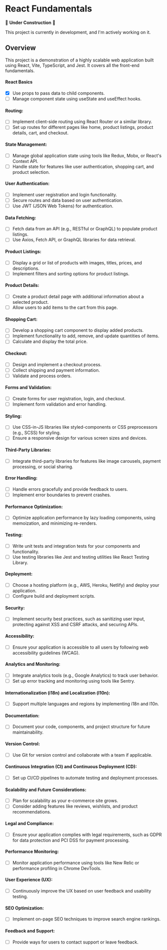 # React Fundamentals

🚧 **Under Construction** 🚧

This project is currently in development, and I'm actively working on it.

## Overview

This project is a demonstration of a highly scalable web application built using React, Vite, TypeScript, and Jest. It covers all the front-end fundamentals.

#### React Basics

- [x] Use props to pass data to child components.
- [ ] Manage component state using useState and useEffect hooks.

#### Routing:

- [ ] Implement client-side routing using React Router or a similar library.
- [ ] Set up routes for different pages like home, product listings, product details, cart, and checkout.

#### State Management:

- [ ] Manage global application state using tools like Redux, Mobx, or React's Context API.
- [ ] Handle state for features like user authentication, shopping cart, and product selection.

#### User Authentication:

- [ ] Implement user registration and login functionality.
- [ ] Secure routes and data based on user authentication.
- [ ] Use JWT (JSON Web Tokens) for authentication.

#### Data Fetching:

- [ ] Fetch data from an API (e.g., RESTful or GraphQL) to populate product listings.
- [ ] Use Axios, Fetch API, or GraphQL libraries for data retrieval.

#### Product Listings:

- [ ] Display a grid or list of products with images, titles, prices, and descriptions.
- [ ] Implement filters and sorting options for product listings.

#### Product Details:

- [ ] Create a product detail page with additional information about a selected product.
- [ ] Allow users to add items to the cart from this page.

#### Shopping Cart:

- [ ] Develop a shopping cart component to display added products.
- [ ] Implement functionality to add, remove, and update quantities of items.
- [ ] Calculate and display the total price.

#### Checkout:

- [ ] Design and implement a checkout process.
- [ ] Collect shipping and payment information.
- [ ] Validate and process orders.

#### Forms and Validation:

- [ ] Create forms for user registration, login, and checkout.
- [ ] Implement form validation and error handling.

#### Styling:

- [ ] Use CSS-in-JS libraries like styled-components or CSS preprocessors (e.g., SCSS) for styling.
- [ ] Ensure a responsive design for various screen sizes and devices.

#### Third-Party Libraries:

- [ ] Integrate third-party libraries for features like image carousels, payment processing, or social sharing.

#### Error Handling:

- [ ] Handle errors gracefully and provide feedback to users.
- [ ] Implement error boundaries to prevent crashes.

#### Performance Optimization:

- [ ] Optimize application performance by lazy loading components, using memoization, and minimizing re-renders.

#### Testing:

- [ ] Write unit tests and integration tests for your components and functionality.
- [ ] Use testing libraries like Jest and testing utilities like React Testing Library.

#### Deployment:

- [ ] Choose a hosting platform (e.g., AWS, Heroku, Netlify) and deploy your application.
- [ ] Configure build and deployment scripts.

#### Security:

- [ ] Implement security best practices, such as sanitizing user input, protecting against XSS and CSRF attacks, and securing APIs.

#### Accessibility:

- [ ] Ensure your application is accessible to all users by following web accessibility guidelines (WCAG).

#### Analytics and Monitoring:

- [ ] Integrate analytics tools (e.g., Google Analytics) to track user behavior.
- [ ] Set up error tracking and monitoring using tools like Sentry.

#### Internationalization (i18n) and Localization (l10n):

- [ ] Support multiple languages and regions by implementing i18n and l10n.

#### Documentation:

- [ ] Document your code, components, and project structure for future maintainability.

#### Version Control:

- [ ] Use Git for version control and collaborate with a team if applicable.

#### Continuous Integration (CI) and Continuous Deployment (CD):

- [ ] Set up CI/CD pipelines to automate testing and deployment processes.

#### Scalability and Future Considerations:

- [ ] Plan for scalability as your e-commerce site grows.
- [ ] Consider adding features like reviews, wishlists, and product recommendations.

#### Legal and Compliance:

- [ ] Ensure your application complies with legal requirements, such as GDPR for data protection and PCI DSS for payment processing.

#### Performance Monitoring:

- [ ] Monitor application performance using tools like New Relic or performance profiling in Chrome DevTools.

#### User Experience (UX):

- [ ] Continuously improve the UX based on user feedback and usability testing.

#### SEO Optimization:

- [ ] Implement on-page SEO techniques to improve search engine rankings.

#### Feedback and Support:

- [ ] Provide ways for users to contact support or leave feedback.
